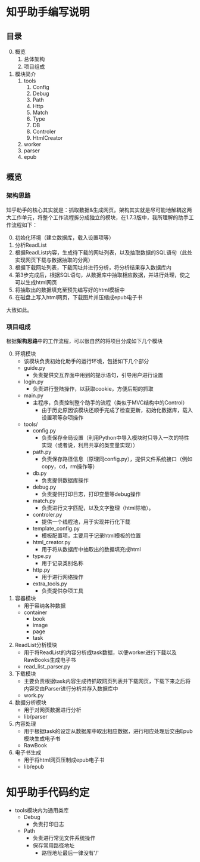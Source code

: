 #   知乎助手编写说明

##  目录

0.  概览
    1.  总体架构
    2.  项目组成
1.  模块简介
    1.  tools
        1.  Config
        2.  Debug
        3.  Path
        4.  Http
        5.  Match
        6.  Type
        7.  DB
        8.  Controler
        9.  HtmlCreator
    2.  worker
    3.  parser
    4.  epub

##  概览


### 架构思路


知乎助手的核心其实就是：抓取数据&生成网页。架构其实就是尽可能地解耦这两大工作单元，将整个工作流程拆分成独立的模块，在1.7.3版中，我所理解的助手工作流程如下：


0.  初始化环境（建立数据库，载入设置项等）
1.  分析ReadList
2.  根据ReadList内容，生成待下载的网址列表，以及抽取数据的SQL语句（此处实现网页下载与数据抽取的分离）
3.  根据下载网址列表，下载网址并进行分析，将分析结果存入数据库内
4.  第3步完成后，根据SQL语句，从数据库中抽取相应数据，并进行处理，使之可以生成html网页
5.  将抽取出的数据填充至预先编写好的html模板中
6.  在磁盘上写入html网页，下载图片并压缩成epub电子书

大致如此。


### 项目组成

根据**架构思路**中的工作流程，可以很自然的将项目分成如下几个模块


0.  环境模块
    *   该模块负责初始化助手的运行环境，包括如下几个部分
    *   guide.py
        *   负责提供交互界面中用到的提示语句，引导用户进行设置
    *   login.py
        *   负责进行登陆操作，以获取cookie，方便后期的抓取
    *   main.py
        *   主程序，负责控制整个助手的流程（类似于MVC结构中的Control）
            *   由于历史原因该模块还顺手完成了检查更新，初始化数据库，载入设置项等杂项操作
    *   tools/
        *   config.py
            *   负责保存全局设置（利用Python中导入模块时只导入一次的特性实现（或者说，利用共享的类变量实现））
        *   path.py
            *   负责保存路径信息（原理同config.py），提供文件系统接口（例如copy，cd，rm操作等）
        *   db.py
            *   负责提供数据库操作
        *   debug.py
            *   负责提供打印日志，打印变量等debug操作
        *   match.py
            *   负责进行文字匹配，以及文字整理（html除错）。
        *   controler.py
            *   提供一个线程池，用于实现并行化下载
        *   template_config.py
            *   模板配置项，主要用于记录html模板的位置 
        *   html_creator.py
            *   用于将从数据库中抽取出的数据填充成html
        *   type.py
            *   用于记录类别名称
        *   http.py
            *   用于进行网络操作   
        *   extra_tools.py
            *   负责提供杂项工具
1.  容器模块
    *   用于容纳各种数据
    *   container
        *   book
        *   image
        *   page
        *   task
2.  ReadList分析模块
    *   用于将ReadList的内容分析成task数据，以便worker进行下载以及RawBooks生成电子书
    *   read_list_parser.py
3.  下载模块
    *   主要负责根据task内容生成待抓取网页列表并下载网页，下载下来之后将内容交由Parser进行分析并存入数据库中
    *   work.py
4.  数据分析模块
    *   用于对网页数据进行分析
    *   lib/parser
5.  内容处理
    *   用于根据task的设定从数据库中取出相应数据，进行相应处理后交由Epub模块生成电子书
    *   RawBook
6.  电子书生成
    *   用于将html网页压制成epub电子书
    *   lib/epub

#   知乎助手代码约定
*   tools模块内为通用类库
    *   Debug
        *   负责打印日志
    *   Path
        *   负责进行常见文件系统操作
        *   保存常用路径地址
            *   路径地址最后一律没有'/'
              
